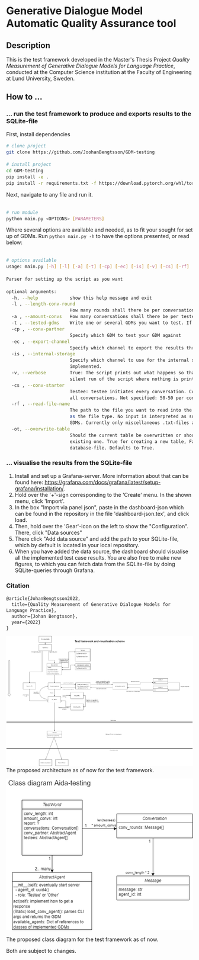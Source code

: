 # Generative Dialogue Model Automatic Quality Assurance tool

## Description   
This is the test framework developed in the Master's Thesis Project *Quality Measurement of Generative Dialogue Models for Language Practice*, conducted at the Computer Science institution at the Faculty of Engineering at Lund University, Sweden.


## How to ...

### ... run the test framework to produce and exports results to the SQLite-file
First, install dependencies   
```bash
# clone project   
git clone https://github.com/JoohanBengtsson/GDM-testing

# install project   
cd GDM-testing
pip install -e .   
pip install -r requirements.txt -f https://download.pytorch.org/whl/torch_stable.html
 ```   
 Next, navigate to any file and run it.   
 ```bash

# run module   
python main.py <OPTIONS> [PARAMETERS]    
```
Where several options are available and needed, as to fit your sought for set up of GDMs. Run `python main.py -h` to have the options presented, or read below:

```bash

# options available
usage: main.py [-h] [-l] [-a] [-t] [-cp] [-ec] [-is] [-v] [-cs] [-rf] [-ot]

Parser for setting up the script as you want

optional arguments:
  -h, --help            show this help message and exit
  -l , --length-conv-round
                        How many rounds shall there be per conversation until restart
  -a , --amount-convs   How many conversations shall there be per tested GDM
  -t , --tested-gdms    Write one or several GDMs you want to test. If several, have them separated by ','.
  -cp , --conv-partner
                        Specify which GDM to test your GDM against
  -ec , --export-channel
                        Specify which channel to export the results through. Currently only 'sqlite' is implemented
  -is , --internal-storage
                        Specify which channel to use for the internal storage of results. Currently only 'json' is
                        implemented.
  -v, --verbose         True: The script prints out what happens so that the user may follow the process. False: A
                        silent run of the script where nothing is printed. Defaults to True.
  -cs , --conv-starter
                        Testee: testee initiates every conversation. Conv-partner: the conversation partner initiates
                        all conversations. Not specified: 50-50 per conversation who starts that conversation.
  -rf , --read-file-name
                        The path to the file you want to read into the script. Interprets the letters behind the '.'
                        as the file type. No input is interpreted as such the script generates conversations using the
                        GDMs. Currently only miscellaneous .txt-files are supported.
  -ot, --overwrite-table
                        Should the current table be overwritten or should the results be inserted into the currently
                        existing one. True for creating a new table, False for inserting into the currently existing
                        database-file. Defaults to True.
```

### ... visualise the results from the SQLite-file

1. Install and set up a Grafana-server. More information about that can be found here: https://grafana.com/docs/grafana/latest/setup-grafana/installation/.
2. Hold over the '+'-sign corresponding to the 'Create' menu. In the shown menu, click 'Import'.
3. In the box "Import via panel json", paste in the dashboard-json which can be found in the repository in the file 'dashboard-json.tex', and click load.
4. Then, hold over the 'Gear'-icon on the left to show the "Configuration". There, click "Data sources"
5. There click "Add data source" and add the path to your SQLite-file, which by default is located in your local repository.
6. When you have added the data source, the dashboard should visualise all the implemented test case results. You are also free to make new figures, to which you can fetch data from the SQLite-file by doing SQLite-queries through Grafana.

### Citation   
```
@article{JohanBengtsson2022,
  title={Quality Measurement of Generative Dialogue Models for Language Practice},
  author={Johan Bengtsson},
  year={2022}
}
```   

![](imgs/Test%20architecture.drawio.png)
The proposed architecture as of now for the test framework.

![](imgs/Class%20diagram.drawio.png)

The proposed class diagram for the test framework as of now.

Both are subject to changes.

